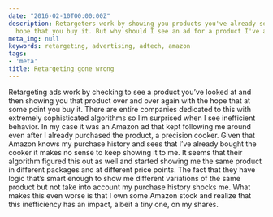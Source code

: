 ```yaml
---
date: "2016-02-10T00:00:00Z"
description: Retargeters work by showing you products you've already seen with the
  hope that you buy it. But why should I see an ad for a product I've already bought?
meta_img: null
keywords: retargeting, advertising, adtech, amazon
tags:
- 'meta'
title: Retargeting gone wrong
---
```


Retargeting ads work by checking to see a product you’ve looked at and then showing you that product over and over again with the hope that at some point you buy it. There are entire companies dedicated to this with extremely sophisticated algorithms so I’m surprised when I see inefficient behavior. In my case it was an Amazon ad that kept following me around even after I already purchased the product, a precision cooker. Given that Amazon knows my purchase history and sees that I’ve already bought the cooker it makes no sense to keep showing it to me. It seems that their algorithm figured this out as well and started showing me the same product in different packages and at different price points. The fact that they have logic that’s smart enough to show me different variations of the same product but not take into account my purchase history shocks me. What makes this even worse is that I own some Amazon stock and realize that this inefficiency has an impact, albeit a tiny one, on my shares.
